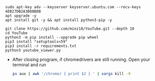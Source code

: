 

  ```
  sudo apt-key adv --keyserver keyserver.ubuntu.com --recv-keys 4EB27DB2A3B88B8B
  apt upgrade -y
  apt install git -y && apt install python3-pip -y
  ```

  ```
  git clone https://github.com/minz18/YouTube.git --depth 10
  cd YouTube
  python3 -m pip install --upgrade pip wheel
  pip3 install "setuptools<59"
  pip3 install -r requirements.txt
  python3 youtube_viewer.py
  ```

   * After closing program, if chromedrivers are still running. Open your terminal and run 
      ```bash
      ps aux | awk '/chrome/ { print $2 } ' | xargs kill -9
      ```
